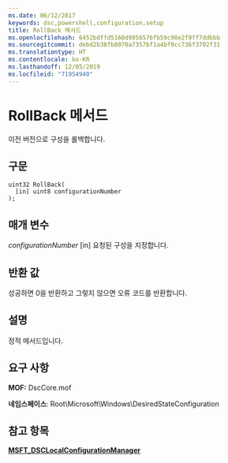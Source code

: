 ```yaml
---
ms.date: 06/12/2017
keywords: dsc,powershell,configuration,setup
title: RollBack 메서드
ms.openlocfilehash: 6452bdffd5160d9956576fb59c98e2f9ff7ddbbb
ms.sourcegitcommit: debd2b38fb8070a7357bf1a4bf9cc736f3702f31
ms.translationtype: HT
ms.contentlocale: ko-KR
ms.lasthandoff: 12/05/2019
ms.locfileid: "71954940"
---
```

# <a name="rollback-method"></a>RollBack 메서드

이전 버전으로 구성을 롤백합니다.

## <a name="syntax"></a>구문

```mof
uint32 RollBack(
  [in] uint8 configurationNumber
);
```

## <a name="parameters"></a>매개 변수

*configurationNumber* \[in\] 요청된 구성을 지정합니다.

## <a name="return-value"></a>반환 값

성공하면 0을 반환하고 그렇지 않으면 오류 코드를 반환합니다.

## <a name="remarks"></a>설명

정적 메서드입니다.

## <a name="requirements"></a>요구 사항

**MOF:** DscCore.mof

**네임스페이스**: Root\Microsoft\Windows\DesiredStateConfiguration

## <a name="see-also"></a>참고 항목

[**MSFT_DSCLocalConfigurationManager**](msft-dsclocalconfigurationmanager.md)
